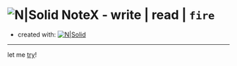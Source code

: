 # ![N|Solid](https://imania.do.am/img/Fire-32.png) NoteX - write | read | `fire`
 - created with:
[![N|Solid](https://cdn-images-1.medium.com/max/1600/1*KuwZhTe46CLW4fhI6AwwAw.jpeg)](https://nodesource.com/products/nsolid)
___

let me [try](https://kirilinsky.github.io/tocode/notex/dist/index.html)!